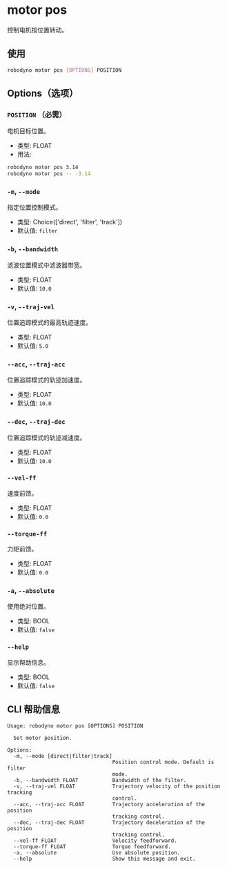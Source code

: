 # motor pos

控制电机按位置转动。

## 使用

```bash
robodyno motor pos [OPTIONS] POSITION
```

## Options（选项）

### `POSITION` （必需）

电机目标位置。

- 类型: FLOAT
- 用法:

```bash
robodyno motor pos 3.14
robodyno motor pos -- -3.14
```

### `-m`, `--mode`

指定位置控制模式。

- 类型: Choice(['direct', 'filter', 'track'])
- 默认值: `filter`

### `-b`, `--bandwidth`

滤波位置模式中滤波器带宽。

- 类型: FLOAT
- 默认值: `10.0`

### `-v`, `--traj-vel`

位置追踪模式的最高轨迹速度。

- 类型: FLOAT
- 默认值: `5.0`

### `--acc`, `--traj-acc`

位置追踪模式的轨迹加速度。

- 类型: FLOAT
- 默认值: `10.0`

### `--dec`, `--traj-dec`

位置追踪模式的轨迹减速度。

- 类型: FLOAT
- 默认值: `10.0`

### `--vel-ff`

速度前馈。

- 类型: FLOAT
- 默认值: `0.0`

### `--torque-ff`

力矩前馈。

- 类型: FLOAT
- 默认值: `0.0`

### `-a`, `--absolute`

使用绝对位置。

- 类型: BOOL
- 默认值: `false`

### `--help`

显示帮助信息。

- 类型: BOOL
- 默认值: `false`

## CLI 帮助信息

```
Usage: robodyno motor pos [OPTIONS] POSITION

  Set motor position.

Options:
  -m, --mode [direct|filter|track]
                                  Position control mode. Default is filter
                                  mode.
  -b, --bandwidth FLOAT           Bandwidth of the filter.
  -v, --traj-vel FLOAT            Trajectory velocity of the position tracking
                                  control.
  --acc, --traj-acc FLOAT         Trajectory acceleration of the position
                                  tracking control.
  --dec, --traj-dec FLOAT         Trajectory deceleration of the position
                                  tracking control.
  --vel-ff FLOAT                  Velocity feedforward.
  --torque-ff FLOAT               Torque feedforward.
  -a, --absolute                  Use absolute position.
  --help                          Show this message and exit.
```
